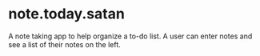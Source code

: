# note.today.satan
A note taking app to help organize a to-do list.  A user can enter notes and see a list of their notes on the left.
